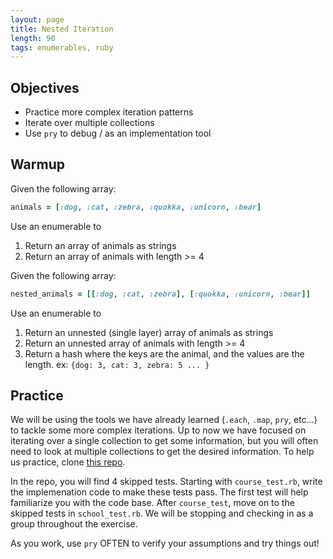 ```yaml
---
layout: page
title: Nested Iteration
length: 90
tags: enumerables, ruby
---
```


## Objectives
- Practice more complex iteration patterns
- Iterate over multiple collections
- Use `pry` to debug / as an implementation tool

## Warmup

Given the following array:  
```ruby
animals = [:dog, :cat, :zebra, :quokka, :unicorn, :bear]
```
Use an enumerable to
1. Return an array of animals as strings
2. Return an array of animals with length >= 4

Given the following array:  
```ruby
nested_animals = [[:dog, :cat, :zebra], [:quokka, :unicorn, :bear]]
```
Use an enumerable to
1. Return an unnested (single layer) array of animals as strings
2. Return an unnested array of animals with length >= 4
3. Return a hash where the keys are the animal, and the values are the length. ex: `{dog: 3, cat: 3, zebra: 5 ... }`

## Practice

We will be using the tools we have already learned (`.each`, `.map`, `pry`, etc...) to tackle some more complex iterations.  Up to now we have focused on iterating over a single collection to get some information, but you will often need to look at multiple collections to get the desired information.  To help us practice, clone [this repo](https://github.com/turingschool-examples/ruby_nested_iteration).

In the repo, you will find 4 skipped tests.  Starting with `course_test.rb`, write the implemenation code to make these tests pass.  The first test will help familiarize you with the code base.  After `course_test`, move on to the skipped tests in `school_test.rb`. We will be stopping and checking in as a group throughout the exercise.

As you work, use `pry` OFTEN to verify your assumptions and try things out!

